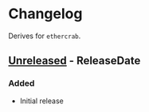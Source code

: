 # Changelog

Derives for `ethercrab`.

<!-- next-header -->

## [Unreleased] - ReleaseDate

### Added

- Initial release

<!-- next-url -->

[unreleased]: https://github.com/ethercrab-rs/ethercrab/compare/HEAD...HEAD
